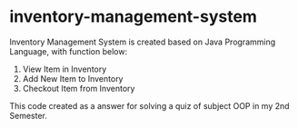 # inventory-management-system
Inventory Management System is created based on Java Programming Language, with function below: 
1.	View Item in Inventory
2.	Add New Item to Inventory
3.	Checkout Item from Inventory

This code created as a answer for solving a quiz of subject OOP in my 2nd Semester.
